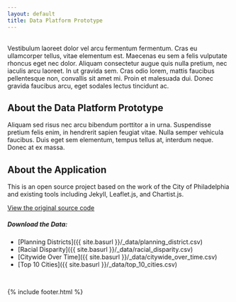 ```yaml
---
layout: default
title: Data Platform Prototype
---
```


<br>
Vestibulum laoreet dolor vel arcu fermentum fermentum. Cras eu ullamcorper tellus, vitae elementum est. Maecenas eu sem a felis vulputate rhoncus eget nec dolor. Aliquam consectetur augue quis nulla pretium, nec iaculis arcu laoreet. In ut gravida sem. Cras odio lorem, mattis faucibus pellentesque non, convallis sit amet mi. Proin et malesuada dui. Donec gravida faucibus arcu, eget sodales lectus tincidunt ac. 

<h2>About the Data Platform Prototype</h2>
Aliquam sed risus nec arcu bibendum porttitor a in urna. Suspendisse pretium felis enim, in hendrerit sapien feugiat vitae. Nulla semper vehicula faucibus. Duis eget sem elementum, tempus tellus at, interdum neque. Donec at ex massa. 

<h2>About the Application</h2>

<p>This is an open source project based on the work of the City of Philadelphia and existing tools including Jekyll, Leaflet.js, and Chartist.js. </p>

[View the original source code](https://github.com/CityOfPhiladelphia/community-health-explorer)

<h5>Download the Data:</h5>

- [Planning Districts]({{ site.basurl }}/_data/planning_district.csv)
- [Racial Disparity]({{ site.basurl }}/_data/racial_disparity.csv)
- [Citywide Over Time]({{ site.basurl }}/_data/citywide_over_time.csv)
- [Top 10 Cities]({{ site.basurl }}/_data/top_10_cities.csv)

<br>

{% include footer.html %}